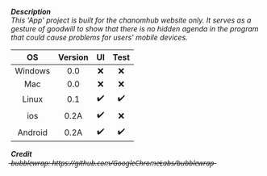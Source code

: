 ***Description***
<br>
*This 'App' project is built for the chanomhub website only. It serves as a gesture of goodwill to show that there is no hidden agenda in the program that could cause problems for users' mobile devices.*
<br>

|     OS      |   Version   |   UI    |   Test    |
| :---: | :---: | :---: |  :---: |
| Windows  | 0.0  | ❌ | ❌
| Mac  | 0.0  | ❌ | ❌
| Linux  | 0.1  | ✔️ | ✔️
| ios  | 0.2A  | ✔️ | ❌
| Android  | 0.2A  | ✔️ | ✔️ 


***Credit***
<br>
̶*̶b̶u̶b̶b̶l̶e̶w̶r̶a̶p̶:̶ ̶h̶t̶t̶p̶s̶:̶/̶/̶g̶i̶t̶h̶u̶b̶.̶c̶o̶m̶/̶G̶o̶o̶g̶l̶e̶C̶h̶r̶o̶m̶e̶L̶a̶b̶s̶/̶b̶u̶b̶b̶l̶e̶w̶r̶a̶p̶*̶
